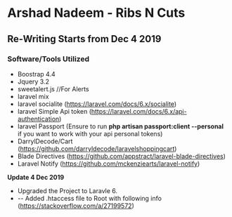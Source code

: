 # Arshad Nadeem - Ribs N Cuts #
## Re-Writing Starts from Dec 4 2019 ##

### Software/Tools Utilized ###

* Boostrap 4.4
* Jquery 3.2
* sweetalert.js //For Alerts
* laravel mix
* laravel socialite (https://laravel.com/docs/6.x/socialite)
* laravel Simple Api token (https://laravel.com/docs/6.x/api-authentication)
* laravel Passport (Ensure to run **php artisan passport:client --personal** if you want to work with your api personal tokens)
* DarrylDecode/Cart (https://github.com/darryldecode/laravelshoppingcart)
* Blade Directives (https://github.com/appstract/laravel-blade-directives)
* Laravel Notify (https://github.com/mckenziearts/laravel-notify)

**Update 4 Dec 2019**
*   Upgraded the Project to Laravle 6.
*   -- Added .htaccess file to Root with following info (https://stackoverflow.com/a/27199572)